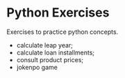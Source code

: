 # Python Exercises

Exercises to practice python concepts.

- calculate leap year;
- calculate loan installments;
- consult product prices;
- jokenpo game
